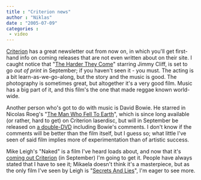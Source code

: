 ```yaml
---
title : "Criterion news"
author : "Niklas"
date : "2005-07-09"
categories : 
 - video
---
```


[Criterion](http://www.criterionco.com) has a great newsletter out from now on, in which you'll get first-hand info on coming releases that are not even written about on their site. I caught notice that "[The Harder They Come](http://www.criterionco.com/asp/release.asp?id=83)" starring Jimmy Cliff, is set to go _out of print_ in September; if you haven't seen it - you must. The acting is a bit learn-as-we-go-along, but the story and the music is good. The photography is sometimes great, but altogether it's a very good film. Music has a big part of it, and this film's the one that made reggae known world-wide.

Another person who's got to do with music is David Bowie. He starred in Nicolas Roeg's "[The Man Who Fell To Earth](http://www.davidbowie.com/news/index.php?id=20050706)", which is since long available (or rather, hard to get) on Criterion laserdisc, but will in September be released on [a double-DVD](http://www.criterionco.com/asp/release.asp?id=304) including Bowie's comments. I don't know if the comments will be better than the film itself, but I guess so; what little I've seen of said film implies more of experimentation than of artistic success.

Mike Leigh's "Naked" is a film I've heard loads about, and now that it's [coming out Criterion](http://www.criterionco.com/asp/release.asp?id=307) (in September) I'm going to get it. People have always stated that I have to see it; Mikaela doesn't think it's a masterpiece, but as the only film I've seen by Leigh is "[Secrets And Lies](http://www.imdb.com/title/tt0117589)", I'm eager to see more.
